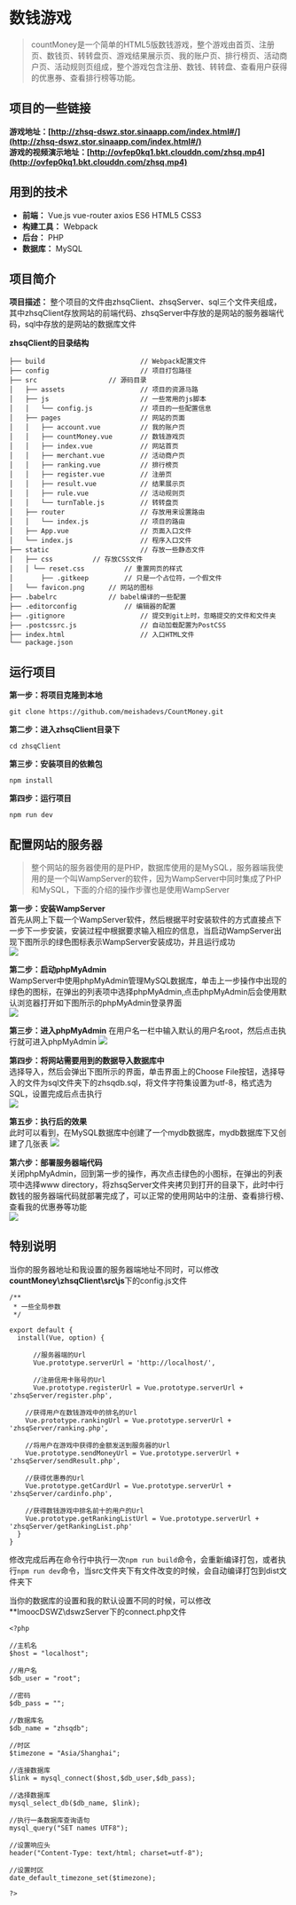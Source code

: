 # 数钱游戏
> countMoney是一个简单的HTML5版数钱游戏，整个游戏由首页、注册页、数钱页、转转盘页、游戏结果展示页、我的账户页、排行榜页、活动商户页、活动规则页组成，整个游戏包含注册、数钱、转转盘、查看用户获得的优惠券、查看排行榜等功能。

## 项目的一些链接
**游戏地址：[http://zhsq-dswz.stor.sinaapp.com/index.html#/](http://zhsq-dswz.stor.sinaapp.com/index.html#/)**  
**游戏的视频演示地址：[http://ovfep0kq1.bkt.clouddn.com/zhsq.mp4](http://ovfep0kq1.bkt.clouddn.com/zhsq.mp4)**

## 用到的技术
- **前端：** Vue.js vue-router axios ES6 HTML5 CSS3
- **构建工具：** Webpack
- **后台：** PHP
- **数据库：** MySQL

## 项目简介
**项目描述：** 整个项目的文件由zhsqClient、zhsqServer、sql三个文件夹组成，其中zhsqClient存放网站的前端代码、zhsqServer中存放的是网站的服务器端代码，sql中存放的是网站的数据库文件

**zhsqClient的目录结构**

	├── build                        // Webpack配置文件                      
	├── config                       // 项目打包路径                        
	├── src       			 // 源码目录                                       
	│   ├── assets                   // 项目的资源马路                      
	│   ├── js                       // 一些常用的js脚本                           
	│   │   └── config.js            // 项目的一些配置信息                                   
	│   ├── pages                    // 网站的页面
	│   │   ├── account.vue          // 我的账户页 
	│   │   ├── countMoney.vue       // 数钱游戏页
	│   │   ├── index.vue            // 网站首页     
	│   │   ├── merchant.vue         // 活动商户页
	│   │   ├── ranking.vue          // 排行榜页
	│   │   ├── register.vue         // 注册页 
	│   │   ├── result.vue           // 结果展示页
	│   │   ├── rule.vue             // 活动规则页
	│   │ 	└── turnTable.js         // 转转盘页    
	│   ├── router                   // 存放用来设置路由
	│   │ 	└── index.js             // 项目的路由
	│   ├── App.vue                  // 页面入口文件
	│   └── index.js                 // 程序入口文件
	├── static                       // 存放一些静态文件
	│ 	├── css   		 // 存放CSS文件	
	│ 	│ └── reset.css          // 重置网页的样式
	│   	├── .gitkeep		 // 只是一个占位符，一个假文件
	│ 	└── favicon.png    	 // 网站的图标
	├── .babelrc			 // babel编译的一些配置
	├── .editorconfig    		 // 编辑器的配置
	├── .gitignore                   // 提交到git上时，忽略提交的文件和文件夹
	├── .postcssrc.js                // 自动加载配置为PostCSS  
	├── index.html                   // 入口HTML文件
	└── package.json    

## 运行项目

**第一步：将项目克隆到本地**  

	git clone https://github.com/meishadevs/CountMoney.git

**第二步：进入zhsqClient目录下**  
	
	cd zhsqClient

**第三步：安装项目的依赖包**

	npm install

**第四步：运行项目**
	
	npm run dev
	
## 配置网站的服务器
> 整个网站的服务器使用的是PHP，数据库使用的是MySQL，服务器端我使用的是一个叫WampServer的软件，因为WampServer中同时集成了PHP和MySQL，下面的介绍的操作步骤也是使用WampServer

**第一步：安装WampServer**  
首先从网上下载一个WampServer软件，然后根据平时安装软件的方式直接点下一步下一步安装，安装过程中根据要求输入相应的信息，当启动WampServer出现下图所示的绿色图标表示WampServer安装成功，并且运行成功  
![](icon.PNG)

**第二步：启动phpMyAdmin**  
WampServer中使用phpMyAdmin管理MySQL数据库，单击上一步操作中出现的绿色的图标，在弹出的列表项中选择phpMyAdmin,点击phpMyAdmin后会使用默认浏览器打开如下图所示的phpMyAdmin登录界面  
![](login.PNG)

**第三步：进入phpMyAdmin**
在用户名一栏中输入默认的用户名root，然后点击执行就可进入phpMyAdmin
![](http://oqdvwkahb.bkt.clouddn.com/database.PNG)

**第四步：将网站需要用到的数据导入数据库中**  
选择导入，然后会弹出下图所示的界面，单击界面上的Choose File按钮，选择导入的文件为sql文件夹下的zhsqdb.sql，将文件字符集设置为utf-8，格式选为SQL，设置完成后点击执行  
![](insert.PNG)

**第五步：执行后的效果**  
此时可以看到，在MySQL数据库中创建了一个mydb数据库，mydb数据库下又创建了几张表
![](table.PNG)

**第六步：部署服务器端代码**  
关闭phpMyAdmin，回到第一步的操作，再次点击绿色的小图标，在弹出的列表项中选择www directory，将zhsqServer文件夹拷贝到打开的目录下，此时中行数钱的服务器端代码就部署完成了，可以正常的使用网站中的注册、查看排行榜、查看我的优惠券等功能  
![](folder.PNG)

## 特别说明
当你的服务器地址和我设置的服务器端地址不同时，可以修改**countMoney\zhsqClient\src\js**下的config.js文件

	/**
	 * 一些全局参数
	 */

	export default {
	  install(Vue, option) {

	      //服务器端的Url
	      Vue.prototype.serverUrl = 'http://localhost/',

	      //注册信用卡账号的Url
	      Vue.prototype.registerUrl = Vue.prototype.serverUrl + 'zhsqServer/register.php',

	    //获得用户在数钱游戏中的排名的Url
	    Vue.prototype.rankingUrl = Vue.prototype.serverUrl + 'zhsqServer/ranking.php',

	    //将用户在游戏中获得的金额发送到服务器的Url
	    Vue.prototype.sendMoneyUrl = Vue.prototype.serverUrl + 'zhsqServer/sendResult.php',

	    //获得优惠券的Url
	    Vue.prototype.getCardUrl = Vue.prototype.serverUrl + 'zhsqServer/cardinfo.php',

	    //获得数钱游戏中排名前十的用户的Url
	    Vue.prototype.getRankingListUrl = Vue.prototype.serverUrl + 'zhsqServer/getRankingList.php'
	  }
	}


修改完成后再在命令行中执行一次`npm run build`命令，会重新编译打包，或者执行`npm run dev`命令，当src文件夹下有文件改变的时候，会自动编译打包到dist文件夹下

当你的数据库的设置和我的默认设置不同的时候，可以修改**ImoocDSWZ\dswzServer下的connect.php文件

	<?php
	
	//主机名
	$host = "localhost";
	
	//用户名
	$db_user = "root";
	
	//密码
	$db_pass = "";
	
	//数据库名 
	$db_name = "zhsqdb";
	
	//时区 
	$timezone = "Asia/Shanghai";
	
	//连接数据库
	$link = mysql_connect($host,$db_user,$db_pass);
	
	//选择数据库
	mysql_select_db($db_name, $link);
	
	//执行一条数据库查询语句
	mysql_query("SET names UTF8");
	
	//设置响应头
	header("Content-Type: text/html; charset=utf-8");
	
	//设置时区 
	date_default_timezone_set($timezone);
	
	?>
